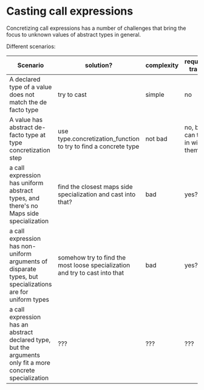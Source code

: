 # Casting call expressions

Concretizing call expressions has a number of challenges that bring the focus to unknown values of abstract types in general.

Different scenarios:

| Scenario | solution? | complexity | requires traits | status |
| ---      | ---       | ---        | ---             | ---    |
| A declared type of a value does not match the de facto type |try to cast | simple | no | done
| A value has abstract de-facto type at type concretization step | use type.concretization_function to try to find a concrete type | not bad | no, but can tie in with them | done |
| a call expression has uniform abstract types, and there's no Maps side specialization | find the closest maps side specialization and cast into that? | bad | yes? | - |
| a call expression has non-uniform arguments of disparate types, but specializations are for uniform types | somehow try to find the most loose specialization and try to cast into that | bad | yes? | - |
| a call expression has an abstract declared type, but the arguments only fit a more concrete specialization | ??? | ??? | ??? | - |
